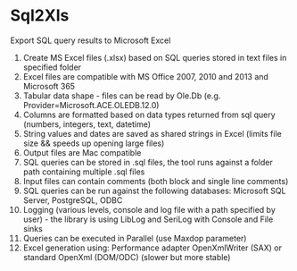 # Sql2Xls
Export SQL query results to Microsoft Excel

1. Create MS Excel files (.xlsx) based on SQL queries stored in text files in specified folder
2. Excel files are compatible with MS Office 2007, 2010 and 2013 and Microsoft 365
3. Tabular data shape - files can be read by Ole.Db (e.g. Provider=Microsoft.ACE.OLEDB.12.0)
4. Columns are formatted based on data types returned from sql query (numbers, integers, text, datetime)
5. String values and dates are saved as shared strings in Excel (limits file size && speeds up opening large files)
6. Output files are Mac compatible
7. SQL queries can be stored in .sql files, the tool runs against a folder path containing multiple .sql files
8. Input files can contain comments (both block and single line comments)
9. SQL queries can be run against the following databases: Microsoft SQL Server, PostgreSQL, ODBC
10. Logging (various levels, console and log file with a path specified by user) - the library is using LibLog and SeriLog with Console and File sinks
11. Queries can be executed in Parallel (use Maxdop parameter)
12. Excel generation using: Performance adapter OpenXmlWriter (SAX) or standard OpenXml (DOM/ODC) (slower but more stable)
